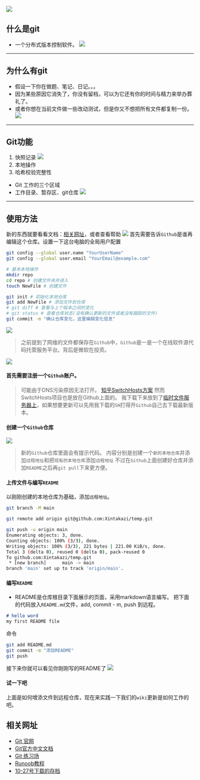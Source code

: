 ![](../File/img/git-图标.png)
## 什么是git
- 一个分布式版本控制软件。
![](../File/img/git-InstallGitMeme.png)

---

## 为什么有git
- 假设一下你在做题、笔记、日记。。。
- 因为某些原因它消失了，你没有留档，可以为它还有你的时间与精力来举办葬礼了。
- 或者你想在当前文件做一些改动测试，但是你又不想把所有文件都复制一份。
![](../File/img/git-MergeMeme.png)

--- 

## Git功能

1. 快照记录
![](../File/img/git-快照记录.png)
2. 本地操作
3. 哈希校验完整性

- Git 工作的三个区域
- 工作目录、暂存区、git仓库
![](../File/img/git-工作目录.png)
---
## 使用方法

新的东西就要看看文档：[相关网址](#相关网址)，或者查看帮助
![](../File/img/git-githelp.png)
首先需要告诉`Github`是谁再编辑这个仓库。设置一下这台电脑的全局用户配置
```bash
git config --global user.name "YourUserName"
git config --global user.email "YourEmail@example.com"
```
```bash
# 基本本地操作
mkdir repo 
cd repo # 创建文件夹并进入
touch NewFile # 创建文件

git init # 初始化本地仓库
git add NewFile # 添加文件到仓库
# git diff # 查看与上个版本之间的变化
# git status # 查看仓库状态(没有确认更新的文件或者没有跟踪的文件)
git commit -m "确认仓库变化，这里编辑变化信息"
```
![](../File/img/git-git本地仓库创建记录.png)

> 之前提到了网维的文件都保存在`Github`中，`Github`是一是一个在线软件源代码托管服务平台。背后是微软在投资。

![](../File/img/git-Github官网.png)
#### 首先需要注册一个`Github`账户。
> 可能由于DNS污染原因无法打开。
> [知乎SwitchHosts方案](https://zhuanlan.zhihu.com/p/629079933)
> 然而SwitchHosts项目也是放在Github上面的。
> 我下载下来放到了[临时文件服务器上](http://file.xintakazi.fun/C-IDE/)，如果想要更新可以先用我下载的`SH`打得开`Github`自己去下载最新版本。

#### 创建一个`Github`仓库
![](../File/img/git-创建远程仓库.png)

> 新的`Github`仓库里面会有提示代码。
> 内容分别是创建一个`新的本地仓库`并添加`远程地址`和把`现有的本地仓库`添加`远程地址`
> 不过在`Github`上面创建好仓库并添加`README`之后再`git pull`下来更方便。

#### 上传文件与编写`README`
以刚刚创建的本地仓库为基础，添加`远程地址`。
```bash
git branch -M main

git remote add origin git@github.com:Xintakazi/temp.git

git push -u origin main
Enumerating objects: 3, done.
Counting objects: 100% (3/3), done.
Writing objects: 100% (3/3), 221 bytes | 221.00 KiB/s, done.
Total 3 (delta 0), reused 0 (delta 0), pack-reused 0
To github.com:Xintakazi/temp.git
 * [new branch]      main -> main
branch 'main' set up to track 'origin/main'.
```
#### 编写`README`
- README是仓库根目录下面展示的页面，采用markdown语言编写。
把下面的代码放入`README.md`文件，add, commit - m, push 到远程。
```markdown
# hello word
my first README file
```
命令
```bash
git add README.md
git commit -m "添加README"
git push
```
接下来你就可以看见你刚刚写的README了
![](../File/img/git-创建README.png)
#### 试一下吧
上面是如何增添文件到远程仓库，现在来实践一下我们的`wiki`更新是如何工作的吧。



## 相关网址
- [Git 官网](https://git-scm.com/)
- [Git官方中文文档](https://git-scm.com/book/zh/v2)
- [Git 练习场](https://learngitbranching.js.org/?locale=zh_CN)
- [Runoob教程](https://www.runoob.com/git/git-tutorial.html)
- [10-27号下载的存档](http://file.xintakazi.fun/C-IDE/)